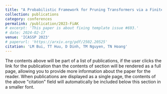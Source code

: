 ```yaml
---
title: "A Probabilistic Framework for Pruning Transformers via a Finite Admixture of Keys"
collection: publications
category: conferences
permalink: /publication/2023-FiAK
# excerpt: 'This paper is about fixing template issue #693.'
# date: 2024-02-17
venue: 'ICASSP 2023'
# paperurl: 'https://arxiv.org/pdf/2502.20525'
citation: 'LM Bui, TT Huu, D Dinh, TM Nguyen, TN Hoang'
---
```


The contents above will be part of a list of publications, if the user clicks the link for the publication than the contents of section will be rendered as a full page, allowing you to provide more information about the paper for the reader. When publications are displayed as a single page, the contents of the above "citation" field will automatically be included below this section in a smaller font.
